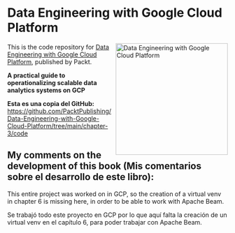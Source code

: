 # Data Engineering with Google Cloud Platform

<a href="https://www.packtpub.com/product/data-engineering-with-google-cloud-platform/9781800561328?utm_source=github&utm_medium=repository&utm_campaign=9781800561328"><img src="https://static.packt-cdn.com/products/9781800561328/cover/smaller" alt="Data Engineering with Google Cloud Platform" height="256px" align="right"></a>

This is the code repository for [Data Engineering with Google Cloud Platform](https://www.packtpub.com/product/data-engineering-with-google-cloud-platform/9781800561328?utm_source=github&utm_medium=repository&utm_campaign=9781800561328), published by Packt.

**A practical guide to operationalizing scalable data analytics systems on GCP**

**Esta es una copia del GitHub:** https://github.com/PacktPublishing/Data-Engineering-with-Google-Cloud-Platform/tree/main/chapter-3/code

  
## My comments on the development of this book (Mis comentarios sobre el desarrollo de este libro):
This entire project was worked on in GCP, so the creation of a virtual venv in chapter 6 is missing here, in order to be able to work with Apache Beam.
  
Se trabajó todo este proyecto en GCP por lo que aquí falta la creación de un virtual venv en el capítulo 6, para poder trabajar con Apache Beam.
  
